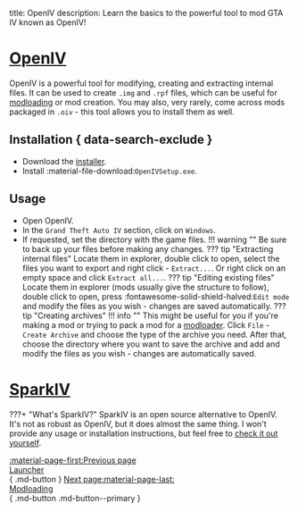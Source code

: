 title: OpenIV
description: Learn the basics to the powerful tool to mod GTA IV known as OpenIV!

# [OpenIV](https://openiv.com/)
OpenIV is a powerful tool for modifying, creating and extracting internal files. It can be used to create `.img` and `.rpf` files, which can be useful for [modloading](modloading.md) or mod creation. You may also, very rarely, come across mods packaged in `.oiv` - this tool allows you to install them as well.

## Installation { data-search-exclude }
* Download the [installer](https://openiv.com/).
* Install :material-file-download:`OpenIVSetup.exe`.
## Usage
* Open OpenIV.
* In the `Grand Theft Auto IV` section, click on `Windows`.
* If requested, set the directory with the game files.
!!! warning ""
    Be sure to back up your files before making any changes.
??? tip "Extracting internal files"
    Locate them in explorer, double click to open, select the files you want to export and right click - `Extract...`. Or right click on an empty space and click `Extract all...`.
??? tip "Editing existing files"
    Locate them in explorer (mods usually give the structure to follow), double click to open, press :fontawesome-solid-shield-halved:`Edit mode` and modify the files as you wish - changes are saved automatically.
??? tip "Creating archives"
    !!! info ""
        This might be useful for you if you're making a mod or trying to pack a mod for a [modloader](modloading.md).
    Click `File` - `Create Archive` and choose the type of the archive you need. After that, choose the directory where you want to save the archive and add and modify the files as you wish - changes are automatically saved.

# [SparkIV](https://github.com/ahmed605/SparkIV)
???+ "What's SparkIV?"
    SparkIV is an open source alternative to OpenIV. It's not as robust as OpenIV, but it does almost the same thing. I won't provide any usage or installation instructions, but feel free to [check it out yourself](https://github.com/ahmed605/SparkIV).

[:material-page-first:Previous page <br>Launcher</br>](launcher.md){ .md-button } [Next page:material-page-last: <br>Modloading</br>](modloading.md){ .md-button .md-button--primary }